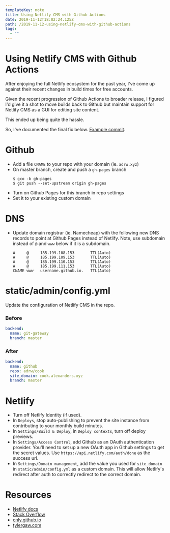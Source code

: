 ```yaml
---
templateKey: note
title: Using Netlify CMS with Github Actions
date: 2019-11-12T18:02:24.125Z
path: /2019-11-12-using-netlify-cms-with-github-actions
tags:
  - ""
---
```


# Using Netlify CMS with Github Actions

After enjoying the full Netlify ecosystem for the past year, I've come up against their recent changes in build times for free accounts.

Given the recent progression of Github Actions to broader release, I figured I'd give it a shot to move builds back to Github but maintain support for Netlify CMS as a GUI for editing site content.

This ended up being quite the hassle.

So, I've documented the final fix below. [Example commit](https://github.com/adrwxyz/adrw.xyz/commit/a35277bb6e3cf62c9a9125248201e68d9e5b37f6).

# Github

- Add a file `CNAME` to your repo with your domain (ie. `adrw.xyz`)
- On master branch, create and push a `gh-pages` branch
  ```
  $ gco -b gh-pages
  $ git push --set-upstream origin gh-pages
  ```
- Turn on Github Pages for this branch in repo settings
- Set it to your existing custom domain

# DNS

- Update domain registrar (ie. Namecheap) with the following new DNS records to point at Github Pages instead of Netlify. Note, use subdomain instead of `@` and `www` below if it is a subdomain.

  ```
  A     @     185.199.108.153       TTL(Auto)
  A     @     185.199.109.153       TTL(Auto)
  A     @     185.199.110.153       TTL(Auto)
  A     @     185.199.111.153       TTL(Auto)
  CNAME www   username.github.io.   TTL(Auto)
  ```

# static/admin/config.yml

Update the configuration of Netlify CMS in the repo.

### Before

```yml
backend:
  name: git-gateway
  branch: master
```

### After

```yml
backend:
  name: github
  repo: adrw/cook
  site_domain: cook.alexanders.xyz
  branch: master
```

# Netlify

- Turn off Netlify Identity (if used).
- In `Deploys`, stop auto-publishing to prevent the site instance from contributing to your monthly build minutes.
- In `Settings/Build & Deploy`, in `Deploy contexts`, turn off deploy previews.
- In `Settings/Access Control`, add Github as an OAuth authentication provider. You'll need to set up a new OAuth app in Github settings to get the secret values. Use `https://api.netlify.com/auth/done` as the success url.
- In `Settings/Domain management`, add the value you used for `site_domain` in `static/admin/config.yml` as a custom domain. This will allow Netlify's redirect after auth to correctly redirect to the correct domain.

# Resources

- [Netlify docs](https://www.netlifycms.org/docs/authentication-backends/#external-oauth-clients)
- [Stack Overflow](https://stackoverflow.com/questions/52410225/gatsby-cms-failed-to-load-settings-from-netlify-identity)
- [cnly.github.io](https://cnly.github.io/2018/04/14/just-3-steps-adding-netlify-cms-to-existing-github-pages-site-within-10-minutes.html)
- [tylergaw.com](https://tylergaw.com/articles/netlify-cms-custom-oath-provider/)
